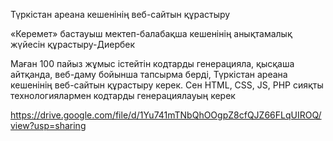 Түркістан ареана кешенінің веб-сайтын құрастыру


 «Керемет» бастауыш мектеп-балабақша кешенінің анықтамалық жүйесін құрастыру-Диербек



Маған 100 пайыз жұмыс істейтін кодтарды генерацияла, қысқаша айтқанда, веб-даму бойынша тапсырма берді, Түркістан ареана кешенінің веб-сайтын құрастыру керек. Сен HTML, CSS, JS, PHP сияқты технологиялармен кодтарды генерациялауың керек


https://drive.google.com/file/d/1Yu741mTNbQhOOgpZ8cfQJZ66FLqUIROQ/view?usp=sharing

